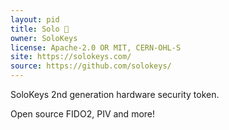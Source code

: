 ```yaml
---
layout: pid
title: Solo 🐝
owner: SoloKeys
license: Apache-2.0 OR MIT, CERN-OHL-S
site: https://solokeys.com/
source: https://github.com/solokeys/
---
```

SoloKeys 2nd generation hardware security token.

Open source FIDO2, PIV and more!
